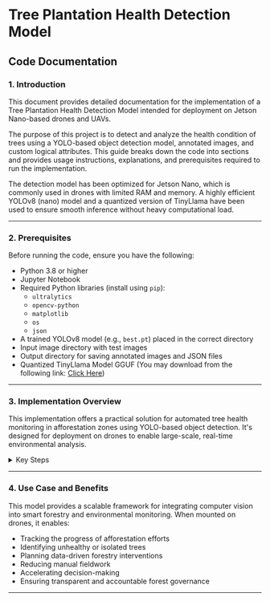 # Tree Plantation Health Detection Model

## Code Documentation

### 1. Introduction

This document provides detailed documentation for the implementation of a Tree Plantation Health Detection Model intended for deployment on Jetson Nano-based drones and UAVs.

The purpose of this project is to detect and analyze the health condition of trees using a YOLO-based object detection model, annotated images, and custom logical attributes. This guide breaks down the code into sections and provides usage instructions, explanations, and prerequisites required to run the implementation.

The detection model has been optimized for Jetson Nano, which is commonly used in drones with limited RAM and memory. A highly efficient YOLOv8 (nano) model and a quantized version of TinyLlama have been used to ensure smooth inference without heavy computational load.

---

### 2. Prerequisites

Before running the code, ensure you have the following:

- Python 3.8 or higher  
- Jupyter Notebook  
- Required Python libraries (install using `pip`):
  - `ultralytics`
  - `opencv-python`
  - `matplotlib`
  - `os`
  - `json`
- A trained YOLOv8 model (e.g., `best.pt`) placed in the correct directory  
- Input image directory with test images  
- Output directory for saving annotated images and JSON files
- Quantized TinyLlama Model GGUF (You may download from the following link: [Click Here](https://huggingface.co/TheBloke/TinyLlama-1.1B-Chat-v1.0-GGUF))

---

### 3. Implementation Overview

This implementation offers a practical solution for automated tree health monitoring in afforestation zones using YOLO-based object detection. It's designed for deployment on drones to enable large-scale, real-time environmental analysis.

<details>
<summary>Key Steps</summary>

1. **Import Required Libraries**  
   Load necessary Python libraries including Ultralytics YOLO, OpenCV, JSON, and Matplotlib for visualization.

2. **Load YOLO Model**  
   Use a pre-trained YOLOv8 model (`best.pt`) to detect objects in plantation images.

3. **Read Test Images**  
   Load all test images from a specified directory into memory for processing.

4. **Run Detection**  
   Pass each image through the YOLO model to obtain bounding boxes and class predictions.

5. **Extract and Visualize Results**  
   Use OpenCV to draw bounding boxes and extract metadata from predictions.

6. **Save Metadata in JSON Format**  
   Store model predictions, including standard COCO-style data and custom attributes (e.g., `HealthStatus`, `HasLeaves`, `TreeHeightCategory`, etc.), in structured JSON files.

7. **Save Annotated Images**  
   Save output images with drawn bounding boxes for verification and record-keeping.

</details>

---

### 4. Use Case and Benefits

This model provides a scalable framework for integrating computer vision into smart forestry and environmental monitoring. When mounted on drones, it enables:

- Tracking the progress of afforestation efforts  
- Identifying unhealthy or isolated trees  
- Planning data-driven forestry interventions  
- Reducing manual fieldwork  
- Accelerating decision-making  
- Ensuring transparent and accountable forest governance

---
